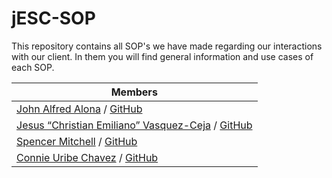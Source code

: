 # jESC-SOP
This repository contains all SOP's we have made regarding our interactions with our client. In them you will find general information and use cases of each SOP.

|**Members**
|-----|
|[John Alfred Alona](https://www.linkedin.com/in/redalona/) / [GitHub](https://github.com/redalona)|
|[Jesus “Christian Emiliano” Vasquez-Ceja](https://www.linkedin.com/in/emilioceja/) / [GitHub](https://github.com/JesusCEVC)|
|[Spencer Mitchell](https://www.linkedin.com/in/spencymitch/) / [GitHub](https://github.com/spencymitch)|
|[Connie Uribe Chavez](https://www.linkedin.com/in/connieuribe/) / [GitHub](https://github.com/connieuribe)|
